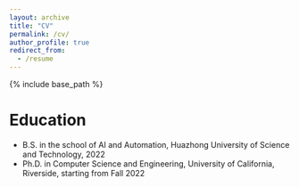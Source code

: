 ```yaml
---
layout: archive
title: "CV"
permalink: /cv/
author_profile: true
redirect_from:
  - /resume
---
```


{% include base_path %}

Education
======
* B.S. in the school of AI and Automation, Huazhong University of Science and Technology, 2022
* Ph.D. in Computer Science and Engineering, University of California, Riverside, starting from Fall 2022

